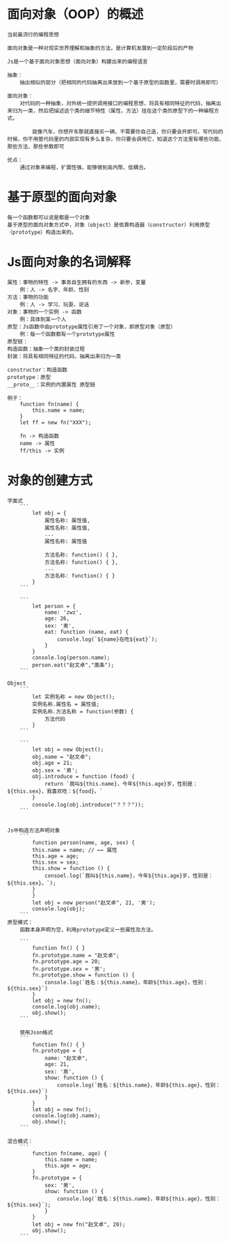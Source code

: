 # 面向对象（OOP）的概述

    当前最流行的编程思想

    面向对象是一种对现实世界理解和抽象的方法，是计算机发展到一定阶段后的产物

    Js是一个基于面向对象思想（面向对象）构建出来的编程语言

    抽象：
        抽出相似的部分（把相同的代码抽离出来放到一个基于原型的函数里，需要时调用即可）

    面向对象：
        对代码的一种抽象，对外统一提供调用接口的编程思想，将具有相同特征的代码，抽离出来归为一类，然后把描述这个类的细节特性（属性，方法）挂在这个类的原型下的一种编程方式。

            就像汽车，你想开车那就直接买一辆，不需要你自己造，你只要会开即可。写代码的时候，你不用管代码里的内部实现有多么复杂，你只要会调用它，知道这个方法里有哪些功能、那些方法、那些参数即可

    优点：
        通过对象来编程，扩展性强，能够做到高内聚、低耦合。


# 基于原型的面向对象

    每一个函数都可以说是都是一个对象
    基于原型的面向对象方式中，对象（object）是依靠构造器（constructor）利用原型（prototype）构造出来的。


# Js面向对象的名词解释

    属性：事物的特性 -> 事务自生拥有的东西 -> 新参，变量
        例：人 -> 名字、年龄、性别
    方法：事物的功能
        例：人 -> 学习、玩耍、说话
    对象：事物的一个实例 -> 函数
        例：具体到某一个人
    原型：Js函数中由prototype属性引用了一个对象，即原型对象（原型）
        例：每一个函数都有一个prototype属性
    原型链：
    构造函数：抽象一个类的封装过程
    封装：将具有相同特征的代码，抽离出来归为一类

    constructor：构造函数
    prototype：原型
    __proto__：实例的内置属性 原型链

    例子：
        function fn(name) {
            this.name = name;
        }
        let ff = new fn("XXX");

        fn -> 构造函数
        name -> 属性
        ff/this -> 实例
        


# 对象的创建方式
    字面式
        ```
            let obj = {
                属性名称: 属性值,
                属性名称: 属性值,
                ...
                属性名称: 属性值

                方法名称: function() { },
                方法名称: function() { },
                ...
                方法名称: function() { }
            }
        ```

        ```
            let person = {
                name: 'zwz',
                age: 26,
                sex: '男',
                eat: function (name, eat) {
                    console.log(`${name}在吃${eat}`);
                }
            }
            console.log(person.name);
            person.eat("赵文卓","面条");
        ```
    
    Object
        ```
            let 实例名称 = new Object();
            实例名称.属性名 = 属性值;
            实例名称.方法名称 = function(参数) {
                方法代码
            }
        ```

        ```
            let obj = new Object();
            obj.name = "赵文卓";
            obj.age = 21;
            obj.sex = '男';
            obj.introduce = function (food) {
                return `我叫${this.name}，今年${this.age}岁，性别是：${this.sex}，我喜欢吃：${food}。`
            }
            console.log(obj.introduce("？？？"));
        ```

    
    Js中构造方法声明对象
        ```
            function person(name, age, sex) {
            this.name = name; // ←← 属性
            this.age = age;
            this.sex = sex;
            this.show = function () {
                consoel.log(`我叫${this.name}，今年${this.age}岁，性别是：${this.sex}。`);
            }
            }
            let obj = new person("赵文卓", 21, '男');
            console.log(obj);
        ```
    原型模式：
        函数本身声明为空，利用prototype定义一些属性及方法。

        ```
            function fn() { }
            fn.prototype.name = "赵文卓";
            fn.prototype.age = 20;
            fn.prototype.sex = '男';
            fn.prototype.show = function () {
                console.log(`姓名：${this.name}，年龄${this.age}，性别：${this.sex}`)
            }
            let obj = new fn();
            console.log(obj.name);
            obj.show();
        ```

        使用Json格式
        ```
            function fn() { }
            fn.prototype = {
                name: "赵文卓",
                age: 21,
                sex: '男',
                show: function () {
                    console.log(`姓名：${this.name}，年龄${this.age}，性别：${this.sex}`)
                }
            }
            let obj = new fn();
            console.log(obj.name);
            obj.show();
        ```

    混合模式：
        ```
            function fn(name, age) {
                this.name = name;
                this.age = age;
            }
            fn.prototype = {
                sex: '男',
                show: function () {
                    console.log(`姓名：${this.name}，年龄${this.age}，性别：${this.sex}`);
                }
            }
            let obj = new fn("赵文卓", 20);
            obj.show();
        ```